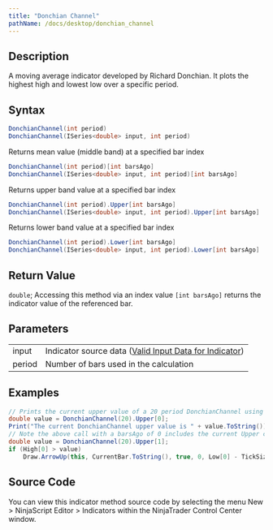 ```yaml
---
title: "Donchian Channel"
pathName: /docs/desktop/donchian_channel
---
```


## Description

A moving average indicator developed by Richard Donchian. It plots the highest high and lowest low over a specific period.

## Syntax

```csharp
DonchianChannel(int period)
DonchianChannel(ISeries<double> input, int period)
```

Returns mean value (middle band) at a specified bar index

```csharp
DonchianChannel(int period)[int barsAgo]
DonchianChannel(ISeries<double> input, int period)[int barsAgo]
```

Returns upper band value at a specified bar index

```csharp
DonchianChannel(int period).Upper[int barsAgo]
DonchianChannel(ISeries<double> input, int period).Upper[int barsAgo]
```

Returns lower band value at a specified bar index

```csharp
DonchianChannel(int period).Lower[int barsAgo]
DonchianChannel(ISeries<double> input, int period).Lower[int barsAgo]
```

## Return Value

`double`; Accessing this method via an index value `[int barsAgo]` returns the indicator value of the referenced bar.

## Parameters

|  |  |
| --- | --- |
| input | Indicator source data ([Valid Input Data for Indicator](/docs/desktop/valid_input_data_for_indicator)) |
| period | Number of bars used in the calculation |

## Examples

```csharp
// Prints the current upper value of a 20 period DonchianChannel using default price type
double value = DonchianChannel(20).Upper[0];
Print("The current DonchianChannel upper value is " + value.ToString());
// Note the above call with a barsAgo of 0 includes the current Upper channel in the value. If we want to check for example for a break of this value, storing the last bar's channel value would be needed.
double value = DonchianChannel(20).Upper[1];
if (High[0] > value)
    Draw.ArrowUp(this, CurrentBar.ToString(), true, 0, Low[0] - TickSize, Brushes.Blue);
```

## Source Code

You can view this indicator method source code by selecting the menu New > NinjaScript Editor > Indicators within the NinjaTrader Control Center window.
